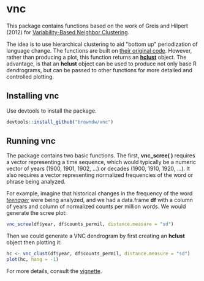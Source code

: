 # vnc

This package contains functions based on the work of Greis and Hilpert (2012) for [Variability-Based Neighbor Clustering](https://www.oxfordhandbooks.com/view/10.1093/oxfordhb/9780199922765.001.0001/oxfordhb-9780199922765-e-14).

The idea is to use hierarchical clustering to aid "bottom up" periodization of language change. The functions are built on [their original code](http://global.oup.com/us/companion.websites/fdscontent/uscompanion/us/static/companion.websites/nevalainen/Gries-Hilpert_web_final/vnc.individual.html). However, rather than producing a plot, this function returns an [**hclust**](https://www.rdocumentation.org/packages/stats/versions/3.6.2/topics/hclust) object. The advantage, is that an **hclust** object can be used to produce not only base R dendrograms, but can be passed to other functions for more detailed and controlled plotting.

## Installing vnc

Use devtools to install the package.

```r
devtools::install_github("browndw/vnc")
```
## Running vnc

The package contains two basic functions. The first, **vnc_scree( )** requires a vector representing a time sequence, which would typically be a numeric vector of years (1900, 1901, 1902, ...) or decades (1900, 1910, 1920, ...). It also requires a vector representing normalized frequencies of the word or phrase being analyzed.

For example, imagine that historical changes in the frequency of the word [*teenager*](https://books.google.com/ngrams/graph?content=teenager&year_start=1800&year_end=2019&corpus=26&smoothing=3) were being analyzed, and we had a data.frame **df** with a column of years and column of normalized counts per million words. We would generate the scree plot:

```r
vnc_scree(df$year, df$counts_permil, distance.measure = "sd")
```
Then we could generate a VNC dendrogram by first creating an **hclust** object then plotting it:

```r
hc <- vnc_clust(df$year, df$counts_permil, distance.measure = "sd")
plot(hc, hang = -1)
```
For more details, consult the [vignette](http://htmlpreview.github.io/?https://raw.githubusercontent.com/browndw/vnc/main/vignettes/introduction.html).
